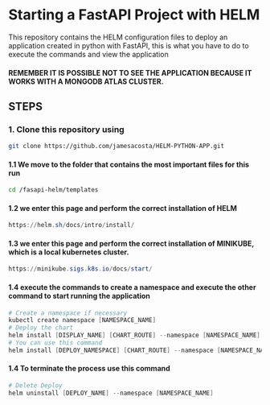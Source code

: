 # Starting a FastAPI Project with HELM

This repository contains the HELM configuration files to deploy an application created in python with FastAPI, this is what you have to do to execute the commands and view the application 
#### REMEMBER IT IS POSSIBLE NOT TO SEE THE APPLICATION BECAUSE IT WORKS WITH A MONGODB ATLAS CLUSTER.
## STEPS

### 1. Clone this repository using 

```bash
git clone https://github.com/jamesacosta/HELM-PYTHON-APP.git
```
 
#### 1.1 We move to the folder that contains the most important files for this run

```bash
cd /fasapi-helm/templates
```

#### 1.2 we enter this page and perform the correct installation of HELM  

```Powershell
https://helm.sh/docs/intro/install/
```

#### 1.3 we enter this page and perform the correct installation of MINIKUBE, which is a local kubernetes cluster.

```Powershell
https://minikube.sigs.k8s.io/docs/start/
```

#### 1.4 execute the commands to create a namespace and execute the other command to start running the application

```Powershell
# Create a namespace if necessary
kubectl create namespace [NAMESPACE_NAME]
# Deploy the chart
helm install [DISPLAY_NAME] [CHART_ROUTE] --namespace [NAMESPACE_NAME]
# You can use this command
helm install [DEPLOY_NAMESPACE] [CHART_ROUTE] --namespace [NAMESPACE_NAME] -f values.yaml
```

#### 1.4 To terminate the process use this command  
```Powershell
# Delete Deploy
helm uninstall [DEPLOY_NAME] --namespace [NAMESPACE_NAME]
```
